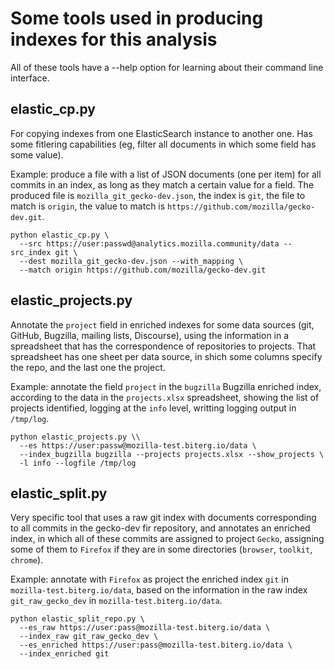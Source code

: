# Some tools used in producing indexes for this analysis

All of these tools have a --help option for learning about their command line interface.

## elastic_cp.py

For copying indexes from one ElasticSearch instance to another one. Has some fitlering capabilities (eg, filter all documents in which some field has some value).

Example: produce a file with a list of JSON documents (one per item) for all commits in an index, as long as they match a certain value for a field. The produced file is `mozilla_git_gecko-dev.json`, the index is `git`, the file to match is `origin`, the value to match is `https://github.com/mozilla/gecko-dev.git`.

```
python elastic_cp.py \
  --src https://user:passwd@analytics.mozilla.community/data --src_index git \
  --dest mozilla_git_gecko-dev.json --with_mapping \
  --match origin https://github.com/mozilla/gecko-dev.git
```

## elastic_projects.py

Annotate the `project` field in enriched indexes for some data sources (git, GitHub, Bugzilla, mailing lists, Discourse), using the information in a spreadsheet that has the correspondence of repositories to projects. That spreadsheet has one sheet per data source, in shich some columns specify the repo, and the last one the project.

Example: annotate the field `project` in the `bugzilla` Bugzilla enriched index, according to the data in the `projects.xlsx` spreadsheet, showing the list of projects identified, logging at the `info` level, writting logging output in `/tmp/log`.

```
python elastic_projects.py \\
  --es https://user:passw@mozilla-test.biterg.io/data \
  --index_bugzilla bugzilla --projects projects.xlsx --show_projects \
  -l info --logfile /tmp/log
```

## elastic_split.py

Very specific tool that uses a raw git index with documents corresponding to all commits in the gecko-dev fir repository, and annotates an enriched index, in which all of these commits are assigned to project `Gecko`, assigning some of them to `Firefox` if they are in some directories (`browser`, `toolkit`, `chrome`).

Example: annotate with `Firefox` as project the enriched index `git` in `mozilla-test.biterg.io/data`, based on the information in the raw index `git_raw_gecko_dev` in `mozilla-test.biterg.io/data`.

```
python elastic_split_repo.py \
  --es_raw https://user:pass@mozilla-test.biterg.io/data \
  --index_raw git_raw_gecko_dev \
  --es_enriched https://user:pass@mozilla-test.biterg.io/data \
  --index_enriched git
```
